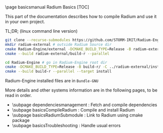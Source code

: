 \page basicsmanual Radium Basics
[TOC]

This part of the documentation describes how to compile Radium and use it in your own project.

TL;DR; (linux command line version)

```bash
git clone --recurse-submodules https://github.com/STORM-IRIT/Radium-Engine.git
mkdir radium-external # outside Radium Source dir
cmake Radium-Engine/external -DCMAKE_BUILD_TYPE=Release -B radium-external/build-r/ -DCMAKE_INSTALL_PREFIX=`pwd`/radium-external/install-r
cmake --build radium-external/build-r --parallel

cd Radium-Engine # go in Radium-Engine root dir
cmake -DCMAKE_BUILD_TYPE=Release -B build-r/ -C ../radium-external/install-r/radium-options.cmake  # or wherever you install radium externals
cmake --build build-r --parallel --target install

```
Radium-Engine installed files are in `Bundle-GNU`


More details and other systems information are in the following pages, to be read in order.
 * \subpage dependenciesmanagement : Fetch and compile dependencies
 * \subpage basicsCompileRadium : Compile and install Radium
 * \subpage basicsRadiumSubmodule : Link to Radium using cmake package
 * \subpage basicsTroubleshooting : Handle usual errors
